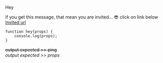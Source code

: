 Hey

if you get this message, that mean you are invited... 😎
click on link below
[Invited url](https://facebook.com/littleboycoding)

```
function hey(props) {
	console.log(props);
}

```
~~output expected >> ping~~  
*output expected >> props*
